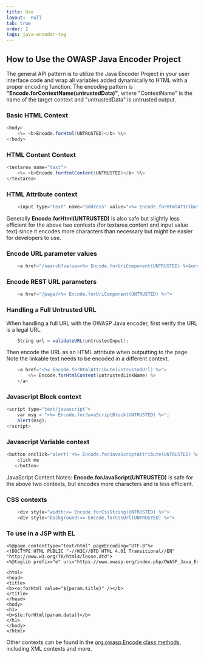 ```yaml
---
title: Use
layout:  null
tab: true
order: 2
tags: java-encoder-tag
---
```


## How to Use the OWASP Java Encoder Project

The general API pattern is to utilize the Java Encoder Project in your
user interface code and wrap all variables added dynamically to HTML
with a proper encoding function. The encoding pattern is
<b>"Encode.forContextName(untrustedData)"</b>, where "ContextName" is
the name of the target context and "untrustedData" is untrusted output.

### Basic HTML Context
```java
<body>
	<%= <b>Encode.forHtml(UNTRUSTED)</b> %\>
</body>
```

### HTML Content Context
```java
<textarea name="text">
    <%= <b>Encode.forHtmlContent(UNTRUSTED)</b> %\>
</textarea>
```

### HTML Attribute context
```java
	<input type="text" name="address" value="<%= Encode.forHtmlAttribute(UNTRUSTED) %>" />
```
Generally <b>Encode.forHtml(UNTRUSTED)</b> is also safe but slightly
less efficient for the above two contexts (for textarea content and
input value text) since it encodes more characters than necessary but
might be easier for developers to use.

### Encode URL parameter values
```java
	<a href="/search?value=<%= Encode.forUriComponent(UNTRUSTED) %>&order=1#top">
```

### Encode REST URL parameters
```java
	<a href="/page/<%= Encode.forUriComponent(UNTRUSTED) %>">
```

### Handling a Full Untrusted URL

When handling a full URL with the OWASP Java encoder, first verify the
URL is a legal URL.
```java
	String url = validateURL(untrustedInput);
```

Then encode the URL as an HTML attribute when outputting to the page.
Note the linkable text needs to be encoded in a different context.
```java
	<a href="<%= Encode.forHtmlAttribute(untrustedUrl) %>">
	    <%= Encode.forHtmlContent(untrustedLinkName) %>
	</a>
```

### Javascript Block context
```javascript
<script type="text/javascript">
	var msg = "<%= Encode.forJavaScriptBlock(UNTRUSTED) %>";
	alert(msg);
</script>
```

### Javascript Variable context
```java
<button onclick="alert('<%= Encode.forJavaScriptAttribute(UNTRUSTED) %>');">
	click me
   </button>
```

JavaScript Content Notes: <b>Encode.forJavaScript(UNTRUSTED)</b> is safe for the above two contexts, but encodes more characters and is less efficient.


### CSS contexts
```java
	<div style="width:<= Encode.forCssString(UNTRUSTED) %>">
	<div style="background:<= Encode.forCssUrl(UNTRUSTED) %>">
```

### To use in a JSP with EL

	<%@page contentType="text/html" pageEncoding="UTF-8"%>
	<!DOCTYPE HTML PUBLIC "-//W3C//DTD HTML 4.01 Transitional//EN" "http://www.w3.org/TR/html4/loose.dtd">
	<%@taglib prefix="e" uri="https://www.owasp.org/index.php/OWASP_Java_Encoder_Project" %>

	<html>
	<head>
	<title>
	<b><e:forHtml value="${param.title}" /></b>
	</title>
	</head>
	<body>
	<h1>
	<b>${e:forHtml(param.data)}</b>
	</h1>
	</body>
	</html>

Other contexts can be found in the [org.owasp.Encode class
methods](https://owasp.github.io/owasp-java-encoder/encoder/apidocs/index.html?index-all.html),
including XML contexts and more.


